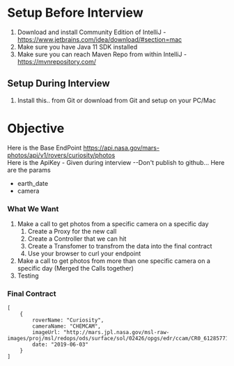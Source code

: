 # Setup Before Interview
1. Download and install Community Edition of IntelliJ - https://www.jetbrains.com/idea/download/#section=mac 
2. Make sure you have Java 11 SDK installed
3. Make sure you can reach Maven Repo from within IntelliJ - https://mvnrepository.com/

## Setup During Interview
1. Install this.. from Git or download from Git and setup on your PC/Mac

# Objective
Here is the Base EndPoint https://api.nasa.gov/mars-photos/api/v1/rovers/curiosity/photos  
Here is the ApiKey - Given during interview --Don't publish to github...
Here are the params
- earth_date 
- camera


### What We Want
1. Make a call to get photos from a specific camera on a specific day
   1. Create a Proxy for the new call
   2. Create a Controller that we can hit
   3. Create a Transfomer to transfrom the data into the final contract
   4. Use your browser to curl your endpoint 
2. Make a call to get photos from more than one specific camera on a specific day (Merged the Calls together)
3. Testing


### Final Contract
```
[
    {
        roverName: "Curiosity",
        cameraName: "CHEMCAM",
        imageUrl: "http://mars.jpl.nasa.gov/msl-raw-images/proj/msl/redops/ods/surface/sol/02426/opgs/edr/ccam/CR0_612857715EDR_F0752860CCAM05424M_.JPG",
        date: "2019-06-03"
    }
]
```
